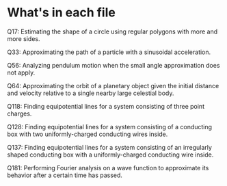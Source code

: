 # What's in each file

Q17: Estimating the shape of a circle using regular polygons with more and more sides.

Q33: Approximating the path of a particle with a sinusoidal acceleration.

Q56: Analyzing pendulum motion when the small angle approximation does not apply.

Q64: Approximating the orbit of a planetary object given the initial distance and velocity relative to a single nearby large celestial body.

Q118: Finding equipotential lines for a system consisting of three point charges.

Q128: Finding equipotential lines for a system consisting of a conducting box with two uniformly-charged conducting wires inside.

Q137: Finding equipotential lines for a system consisting of an irregularly shaped conducting box with a uniformly-charged conducting wire inside.

Q181: Performing Fourier analysis on a wave function to approximate its behavior after a certain time has passed.
